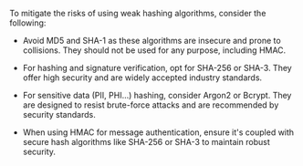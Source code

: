 To mitigate the risks of using weak hashing algorithms, consider the following:

- Avoid MD5 and SHA-1 as these algorithms are insecure and prone to collisions. They should not be used for any purpose, including HMAC.

- For hashing and signature verification, opt for SHA-256 or SHA-3. They offer high security and are widely accepted industry standards.

- For sensitive data (PII, PHI...) hashing, consider Argon2 or Bcrypt. They are designed to resist brute-force attacks and are recommended by security standards.

- When using HMAC for message authentication, ensure it's coupled with secure hash algorithms like SHA-256 or SHA-3 to maintain robust security.
